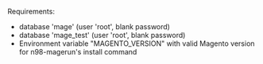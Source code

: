 Requirements:

- database 'mage' (user 'root', blank password)
- database 'mage_test' (user 'root', blank password)
- Environment variable "MAGENTO_VERSION" with valid Magento version for n98-magerun's install command